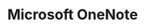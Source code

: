 ---
title: Microsoft OneNote
logo: /images/onenote-favicon.png
cover: /images/onenote-cover.jpg
description: Microsoft OneNote je digitální poznámkový blok pro všechny vaše poznámky.
tags:
  - 2021-11-13_organizace
website: https://www.microsoft.com/cs-cz/microsoft-365/onenote/digital-note-taking-app
---